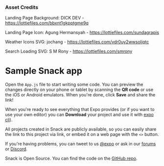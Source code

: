 ### Asset Credits

Landing Page Background: DICK DEV - https://lottiefiles.com/bbxnt1gkpptgme9q

Landing Page Icon: Agung Hermansyah - https://lottiefiles.com/sundagrapis

Weather Icons SVG: jochang - https://lottiefiles.com/vdr0uy2wwsoljqtc

Search Loading SVG: S M Rony - https://lottiefiles.com/smrony


# Sample Snack app

Open the `App.js` file to start writing some code. You can preview the changes directly on your phone or tablet by scanning the **QR code** or use the iOS or Android emulators. When you're done, click **Save** and share the link!

When you're ready to see everything that Expo provides (or if you want to use your own editor) you can **Download** your project and use it with [expo cli](https://docs.expo.dev/get-started/installation/#expo-cli)).

All projects created in Snack are publicly available, so you can easily share the link to this project via link, or embed it on a web page with the `<>` button.

If you're having problems, you can tweet to us [@expo](https://twitter.com/expo) or ask in our [forums](https://forums.expo.dev/c/expo-dev-tools/61) or [Discord](https://chat.expo.dev/).

Snack is Open Source. You can find the code on the [GitHub repo](https://github.com/expo/snack).

